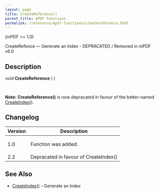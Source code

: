 ```yaml
---
layout: page
title: CreateReference()
parent_title: mPDF functions
permalink: /reference/mpdf-functions/createreference.html
---
```


<div id="bpmbook" class="bpmbook" style="direction:ltr;">
<div class="topic_user_field">
<div id="U0">
<p>(mPDF &gt;= 1.0)</p>
<p>CreateRefence — Generate an Index - DEPRACATED / Removed in mPDF v6.0</p>
<h2>Description</h2>

<div class="alert alert-info" role="alert">void <b>CreateReference</b> ( )</div>
<p>&nbsp;</p>

<div class="alert alert-info" role="alert"><b>Note:</b> <b>CreateReference()</b> is now depracated in favour of the better-named <a href="/reference/mpdf-functions/createindex.html">CreateIndex()</a>.&nbsp;</div>
<h2>Changelog</h2>
<table class="bpmTopic"> <thead>
<tr> <th>Version</th><th>Description</th> </tr>
</thead> <tbody>
<tr>
<td>1.0</td>
<td>
<p>Function was added.</p>
</td>
</tr>
<tr>
<td>2.2</td>
<td>Depracated in favour of CreateIndex()</td>
</tr>
</tbody> </table>
<h2>See Also</h2>
<ul>
<li class="manual_boxlist"><a href="/reference/mpdf-functions/createindex.html">CreateIndex()</a> - Generate an Index</li>
</ul>
</div>
</div>

